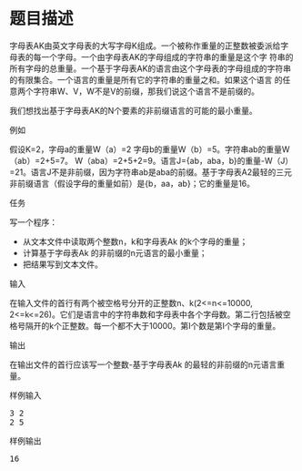 # 题目描述


<p>
	字母表AK由英文字母表的大写字母K组成。一个被称作重量的正整数被委派给字母表的每一个字母。一个由字母表AK的字母组成的字符串的重量是这个字 符串的所有字母的总重量。一个基于字母表AK的语言由这个字母表的字母组成的字符串的有限集合。一个语言的重量是所有它的字符串的重量之和。如果这个语言 的任意两个字符串W、V，W不是V的前缀，那我们说这个语言不是前缀的。
</p>
<p>
	我们想找出基于字母表AK的N个要素的非前缀语言的可能的最小重量。
</p>
<p>
	例如
</p>
<p>
	假设K=2，字母a的重量W（a）=2 字母b的重量W（b）=5。字符串ab的重量W（ab）=2+5=7。 W（aba）=2+5+2=9。语言J={ab，aba，b}的重量-W（J）=21。语言J不是非前缀，因为字符串ab是aba的前缀。基于字母表A2最轻的三元非前缀语言（假设字母的重量如前）是{b，aa，ab}；它的重量是16。
</p>
<p>
	任务
</p>
<p>
	写一个程序：
</p>
<ul>
	<li>
		从文本文件中读取两个整数n，k和字母表Ak 的k个字母的重量；
	</li>
	<li>
		计算基于字母表Ak 的非前缀的n元语言的最小重量；
	</li>
	<li>
		把结果写到文本文件。
	</li>
</ul>
<p>
	输入
</p>
<p>
	在输入文件的首行有两个被空格号分开的正整数n、k(2&lt;=n&lt;=10000, 2&lt;=k&lt;=26)。它们是语言中的字符串数和字母表中各个字母数。第二行包括被空格号隔开的k个正整数。每一个都不大于10000。第I个数是第I个字母的重量。
</p>
<p>
	输出
</p>
<p>
	在输出文件的首行应该写一个整数-基于字母表Ak 的最轻的非前缀的n元语言重量。
</p>
<p>
	样例输入  
</p>
<pre>3 2
2 5
</pre>
<p>
	样例输出  
</p>
<pre>16
</pre>
